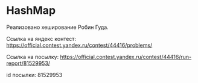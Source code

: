 # HashMap
Реализовано хеширование Робин Гуда.

Ссылка на яндекс контест: https://official.contest.yandex.ru/contest/44416/problems/ 

Cсылка на посылку: https://official.contest.yandex.ru/contest/44416/run-report/81529953/ 

id посылки: 81529953
